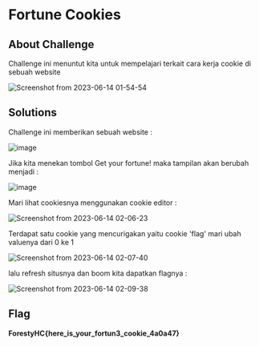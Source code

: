 # Fortune Cookies

## About Challenge
Challenge ini menuntut kita untuk mempelajari terkait cara kerja cookie di sebuah website

![Screenshot from 2023-06-14 01-54-54](https://github.com/yogasungkowo/CTF-WRITEUP/assets/93362737/a5cbed60-8f3d-4619-b775-1680a73fd1df)

## Solutions
Challenge ini memberikan sebuah website :

![image](https://github.com/qodrizizi/CTF_WRITEUP/assets/111678241/8fdddf80-00d8-4fa7-982f-065565735c59)


Jika kita menekan tombol Get your fortune! maka tampilan akan berubah menjadi :

![image](https://github.com/qodrizizi/CTF_WRITEUP/assets/111678241/bb86071b-e73c-44fd-917f-dbd6476a5216)

Mari lihat cookiesnya menggunakan cookie editor :

![Screenshot from 2023-06-14 02-06-23](https://github.com/yogasungkowo/CTF-WRITEUP/assets/93362737/4eb82466-d62d-482f-a059-daa7a3f88f24)

Terdapat satu cookie yang mencurigakan yaitu cookie 'flag' mari ubah valuenya dari 0 ke 1

![Screenshot from 2023-06-14 02-07-40](https://github.com/yogasungkowo/CTF-WRITEUP/assets/93362737/1c1d9ba0-9ae9-4e65-873b-8e15e6d27d59)

lalu refresh situsnya dan boom kita dapatkan flagnya :

![Screenshot from 2023-06-14 02-09-38](https://github.com/yogasungkowo/CTF-WRITEUP/assets/93362737/e27337a4-40fd-433f-837b-05d9666a8ec2)

## Flag

**ForestyHC{here_is_your_fortun3_cookie_4a0a47}**
